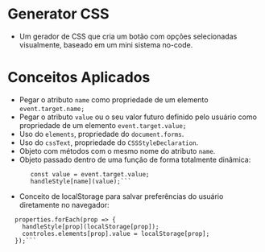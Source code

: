 # Generator CSS
- Um gerador de CSS que cria um botão com opções selecionadas visualmente, baseado em um mini sistema no-code.

# Conceitos Aplicados
- Pegar o atributo `name` como propriedade de um elemento `event.target.name;`
- Pegar o atributo `value` ou o seu valor futuro definido pelo usuário como propriedade de um elemento `event.target.value;`
- Uso do `elements`, propriedade do `document.forms`.
- Uso do `cssText`, propriedade do `CSSStyleDeclaration`.
- Objeto com métodos com o mesmo nome do atributo `name`.
- Objeto passado dentro de uma função de forma totalmente dinâmica: 
  ```const name = event.target.name;
     const value = event.target.value;
     handleStyle[name](value);```
- Conceito de localStorage para salvar preferências do usuário diretamente no navegador:
```const properties = Object.keys(localStorage); // array com keys
  properties.forEach(prop => {
    handleStyle[prop](localStorage[prop]);
    controles.elements[prop].value = localStorage[prop];
  });```